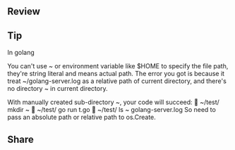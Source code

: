 ## Review

## Tip
In golang

You can't use ~ or environment variable like $HOME to specify the file path, 
they're string literal and means actual path. 
The error you got is because it treat ~/golang-server.log as a relative path of current directory, 
and there's no directory ~ in current directory.

With manually created sub-directory ~, your code will succeed:
 ~/test/ mkdir \~
 ~/test/ go run t.go
 ~/test/ ls \~
golang-server.log
So need to pass an absolute path or relative path to os.Create.

## Share

